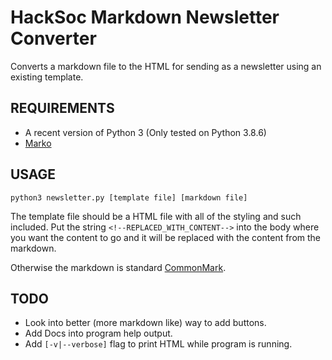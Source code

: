 # HackSoc Markdown Newsletter Converter
Converts a markdown file to the HTML for sending as a newsletter using an existing template.

## REQUIREMENTS
 - A recent version of Python 3 (Only tested on Python 3.8.6)
 - [Marko](https://marko-py.readthedocs.io/en/latest/)

## USAGE
`python3 newsletter.py [template file] [markdown file]`

The template file should be a HTML file with all of the styling and such included.
Put the string `<!--REPLACED_WITH_CONTENT-->` into the body where you want the content
to go and it will be replaced with the content from the markdown.

Otherwise the markdown is standard [CommonMark](https://spec.commonmark.org/).

## TODO
 - Look into better (more markdown like) way to add buttons.
 - Add Docs into program help output.
 - Add `[-v|--verbose]` flag to print HTML while program is running.